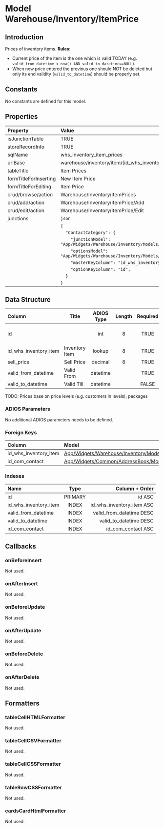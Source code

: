 # Model Warehouse/Inventory/ItemPrice

## Introduction

Prices of inventory items.
**Rules:**
* Current price of the item is the one which is valid TODAY (e.g. `valid_from_datetime < now() AND valid_to_datetime==NULL`).
* When new price entered the previous one should NOT be deleted but only its end validity (`valid_to_datetime`) should be properly set. 

## Constants

No constants are defined for this model.

## Properties

| Property              | Value                                                                     |
| :-------------------- | :------------------------------------------------------------------------ |
| isJunctionTable       | TRUE                                                                      |
| storeRecordInfo       | TRUE                                                                      |
| sqlName               | whs_inventory_item_prices                                                 |
| urlBase               | warehouse/inventory/item/{id_whs_inventory_item}/prices                   |
| tableTitle            | Item Prices                                                               |
| formTitleForInserting | New Item Price                                                            |
| formTitleForEditing   | Item Price                                                                |
| crud/browse/action    | Warehouse/Inventory/ItemPrices                                            |
| crud/add/action       | Warehouse/Inventory/ItemPrice/Add                                         |
| crud/edit/action      | Warehouse/Inventory/ItemPrice/Edit                                        |
| junctions             | `json`                                                                    |
|                       | `{`                                                                       |
|                       | `  "ContactCategory": {`                                                  |
|                       | `    "junctionModel": "App/Widgets/Warehouse/Inventory/Models/Item",`     |
|                       | `    "optionsModel": "App/Widgets/Warehouse/Inventory/Models/ItemPrice",` |
|                       | `    "masterKeyColumn": "id_whs_inventory_item",`                         |
|                       | `    "optionKeyColumn": "id",`                                            |
|                       | `  }`                                                                     |
|                       | `}`                                                                       |

## Data Structure

| Column                | Title              | ADIOS Type | Length | Required | Notes                      |
| :-------------------- | ------------------ | :--------: | :----: | :------: | :------------------------- |
| id                    |                    |    int     |   8    |   TRUE   | Unique record ID           |
| id_whs_inventory_item | Inventory Item     |   lookup   |   8    |   TRUE   |                            |
| sell_price            | Sell Price         |  decimal   |   8    |   TRUE   |                            |
| valid_from_datetime   | Valid From         |  datetime  |        |   TRUE   |                            |
| valid_to_datetime     | Valid Till         |  datetime  |        |  FALSE   |                            |

TODO: Prices base on price levels (e.g. customers in levels), packages

### ADIOS Parameters

No additional ADIOS parameters needs to be defined.

### Foreign Keys

| Column                | Model                                                                                                  | Relation | OnUpdate | OnDelete |
| :-------------------- | :----------------------------------------------------------------------------------------------------- | :------: | -------- | -------- |
| id_whs_inventory_item | [App/Widgets/Warehouse/Inventory/Models/Item](./Item.md)                                               |   1:N    | Cascade  | Restrict |
| id_com_contact        | [App/Widgets/Common/AddressBook/Models/Contact](../../../Common/AddressBook/Models/Contact.md/Unit.md) |   1:N    | Cascade  | Cascade  |

### Indexes

| Name                  |  Type   |            Column + Order |
| :-------------------- | :-----: | ------------------------: |
| id                    | PRIMARY |                    id ASC |
| id_whs_inventory_item |  INDEX  | id_whs_inventory_item ASC |
| valid_from_datetime   |  INDEX  |  valid_from_datetime DESC |
| valid_to_datetime     |  INDEX  |    valid_to_datetime DESC |
| id_com_contact        |  INDEX  |        id_com_contact ASC |

## Callbacks

### onBeforeInsert

Not used.

### onAfterInsert

Not used.

### onBeforeUpdate

Not used.

### onAfterUpdate

Not used.

### onBeforeDelete

Not used.

### onAfterDelete

Not used.

## Formatters

### tableCellHTMLFormatter

Not used.

### tableCellCSVFormatter

Not used.

### tableCellCSSFormatter

Not used.

### tableRowCSSFormatter

Not used.

### cardsCardHtmlFormatter

Not used.
